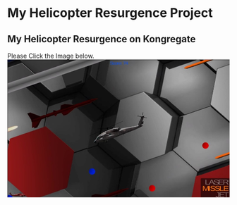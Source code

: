 # My Helicopter Resurgence Project

## My Helicopter Resurgence on Kongregate
Please Click the Image below.
[![My Helicopter Resurgence](main.jpg)](https://www.kongregate.com/games/supracharger1/helicopter-resurgence)